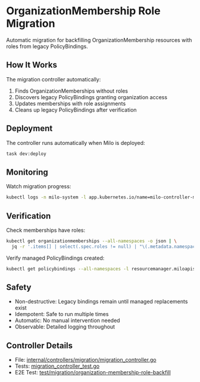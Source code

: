 # OrganizationMembership Role Migration

Automatic migration for backfilling OrganizationMembership resources with roles from legacy PolicyBindings.

## How It Works

The migration controller automatically:
1. Finds OrganizationMemberships without roles
2. Discovers legacy PolicyBindings granting organization access
3. Updates memberships with role assignments
4. Cleans up legacy PolicyBindings after verification

## Deployment

The controller runs automatically when Milo is deployed:

```bash
task dev:deploy
```

## Monitoring

Watch migration progress:

```bash
kubectl logs -n milo-system -l app.kubernetes.io/name=milo-controller-manager -f | grep migration
```

## Verification

Check memberships have roles:

```bash
kubectl get organizationmemberships --all-namespaces -o json | \
  jq -r '.items[] | select(.spec.roles != null) | "\(.metadata.namespace)/\(.metadata.name): \(.spec.roles | length) roles"'
```

Verify managed PolicyBindings created:

```bash
kubectl get policybindings --all-namespaces -l resourcemanager.miloapis.com/managed-by=organization-membership-controller
```

## Safety

- Non-destructive: Legacy bindings remain until managed replacements exist
- Idempotent: Safe to run multiple times
- Automatic: No manual intervention needed
- Observable: Detailed logging throughout

## Controller Details

- File: [internal/controllers/migration/migration_controller.go](../../internal/controllers/migration/migration_controller.go)
- Tests: [migration_controller_test.go](../../internal/controllers/migration/migration_controller_test.go)
- E2E Test: [test/migration/organization-membership-role-backfill](../../test/migration/organization-membership-role-backfill/)
